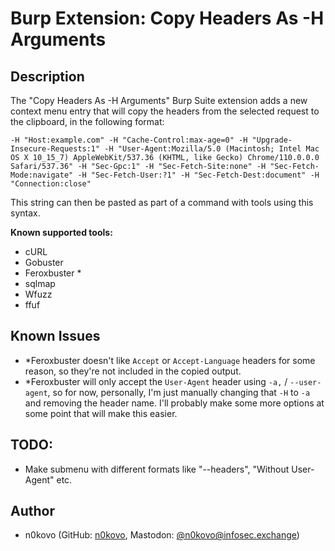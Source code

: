 # Burp Extension: Copy Headers As -H Arguments

## Description

The "Copy Headers As -H Arguments" Burp Suite extension adds a new context menu entry that will copy the headers from the selected request to the clipboard, in the following format:

```-H "Host:example.com" -H "Cache-Control:max-age=0" -H "Upgrade-Insecure-Requests:1" -H "User-Agent:Mozilla/5.0 (Macintosh; Intel Mac OS X 10_15_7) AppleWebKit/537.36 (KHTML, like Gecko) Chrome/110.0.0.0 Safari/537.36" -H "Sec-Gpc:1" -H "Sec-Fetch-Site:none" -H "Sec-Fetch-Mode:navigate" -H "Sec-Fetch-User:?1" -H "Sec-Fetch-Dest:document" -H "Connection:close"```

This string can then be pasted as part of a command with tools using this syntax.

**Known supported tools:**

- cURL
- Gobuster
- Feroxbuster *
- sqlmap
- Wfuzz
- ffuf

## Known Issues

- *Feroxbuster doesn't like `Accept` or `Accept-Language` headers for some reason, so they're not included in the copied output.
- *Feroxbuster will only accept the `User-Agent` header using `-a,` / `--user-agent`, so for now, personally, I'm just manually changing that `-H` to `-a` and removing the header name. I'll probably make some more options at some point that will make this easier.

## TODO:

- Make submenu with different formats like "--headers", "Without User-Agent" etc.

## Author

- n0kovo (GitHub: [n0kovo](https://github.com/n0kovo), Mastodon: [@n0kovo@infosec.exchange](https://infosec.exchange/@n0kovo))
